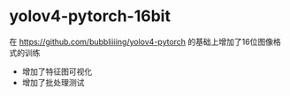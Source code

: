# yolov4-pytorch-16bit
在 https://github.com/bubbliiiing/yolov4-pytorch 的基础上增加了16位图像格式的训练

- 增加了特征图可视化
- 增加了批处理测试

